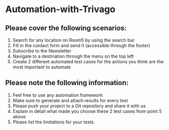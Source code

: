 # Automation-with-Trivago
## Please cover the following scenarios: 
1. Search for any location on Room5 by using the search bar 
2. Fill in the contact form and send it (accessible through the footer) 
3. Subscribe to the Newsletter 
4. Navigate to a destination through the menu on the top left 
5. Create 2 different automated test cases for the actions you think are the most important to automate 
 
## Please note the following information: 
1. Feel free to use any automation framework 
2. Make sure to generate and attach results for every test 
3. Please push your project to a Git repository and share it with us 
4. Explain in detail what made you choose these 2 test cases from point 5 above 
5. Please list the limitations for your tests. 
 
 
